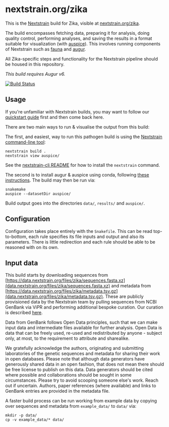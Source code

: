 # nextstrain.org/zika

This is the [Nextstrain](https://nextstrain.org) build for Zika, visible at
[nextstrain.org/zika](https://nextstrain.org/zika).

The build encompasses fetching data, preparing it for analysis, doing quality
control, performing analyses, and saving the results in a format suitable for
visualization (with [auspice][]).  This involves running components of
Nextstrain such as [fauna][] and [augur][].

All Zika-specific steps and functionality for the Nextstrain pipeline should be
housed in this repository.

_This build requires Augur v6._

[![Build Status](https://github.com/nextstrain/zika/actions/workflows/ci.yaml/badge.svg?branch=main)](https://github.com/nextstrain/zika/actions/workflows/ci.yaml)

## Usage

If you're unfamiliar with Nextstrain builds, you may want to follow our
[quickstart guide][] first and then come back here.

There are two main ways to run & visualise the output from this build:

The first, and easiest, way to run this pathogen build is using the [Nextstrain
command-line tool][nextstrain-cli]:
```
nextstrain build . 
nextstrain view auspice/
```

See the [nextstrain-cli README][] for how to install the `nextstrain` command.

The second is to install augur & auspice using conda, following [these instructions](https://nextstrain.org/docs/getting-started/local-installation#install-augur--auspice-with-conda-recommended).
The build may then be run via:
```
snakemake
auspice --datasetDir auspice/
```

Build output goes into the directories `data/`, `results/` and `auspice/`.

## Configuration

Configuration takes place entirely with the `Snakefile`. This can be read top-to-bottom, each rule
specifies its file inputs and output and also its parameters. There is little redirection and each
rule should be able to be reasoned with on its own.


## Input data

This build starts by downloading sequences from
[https://data.nextstrain.org/files/zika/sequences.fasta.xz](data.nextstrain.org/files/zika/sequences.fasta.xz)
and metadata from
[https://data.nextstrain.org/files/zika/metadata.tsv.gz](data.nextstrain.org/files/zika/metadata.tsv.gz).
These are publicly provisioned data by the Nextstrain team by pulling sequences
from NCBI GenBank via ViPR and performing additional bespoke curation. Our
curation is described
[here](https://github.com/nextstrain/fauna/blob/master/builds/ZIKA.md).

Data from GenBank follows Open Data principles, such that we can make input data
and intermediate files available for further analysis. Open Data is data that
can be freely used, re-used and redistributed by anyone - subject only, at most,
to the requirement to attribute and sharealike.

We gratefully acknowledge the authors, originating and submitting laboratories
of the genetic sequences and metadata for sharing their work in open databases.
Please note that although data generators have generously shared data in an open
fashion, that does not mean there should be free license to publish on this
data. Data generators should be cited where possible and collaborations should
be sought in some circumstances. Please try to avoid scooping someone else's
work. Reach out if uncertain. Authors, paper references (where available) and
links to GenBank entries are provided in the metadata file.

A faster build process can be run working from example data by copying over
sequences and metadata from `example_data/` to `data/` via:
```
mkdir -p data/
cp -v example_data/* data/
```

[Nextstrain]: https://nextstrain.org
[fauna]: https://github.com/nextstrain/fauna
[augur]: https://github.com/nextstrain/augur
[auspice]: https://github.com/nextstrain/auspice
[snakemake cli]: https://snakemake.readthedocs.io/en/stable/executable.html#all-options
[nextstrain-cli]: https://github.com/nextstrain/cli
[nextstrain-cli README]: https://github.com/nextstrain/cli/blob/master/README.md
[quickstart guide]: https://nextstrain.org/docs/getting-started/quickstart
